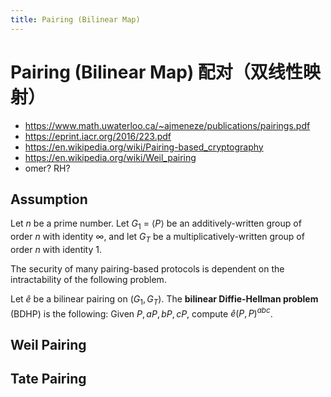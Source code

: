 ```yaml
---
title: Pairing (Bilinear Map)
---
```


# Pairing (Bilinear Map) 配对（双线性映射）

+ https://www.math.uwaterloo.ca/~ajmeneze/publications/pairings.pdf
+ https://eprint.iacr.org/2016/223.pdf
+ https://en.wikipedia.org/wiki/Pairing-based_cryptography
+ https://en.wikipedia.org/wiki/Weil_pairing
+ omer? RH?

## Assumption
Let $n$ be a prime number. Let $G_1$ = $\langle P \rangle$ be an additively-written group of order $n$ with identity $\infty$, and let $G_T$ be a multiplicatively-written group of order $n$ with identity 1.

The security of many pairing-based protocols is dependent on the intractability
of the following problem.

Let $\hat{e}$ be a bilinear pairing on $(G_1, G_T)$. The **bilinear Diffie-Hellman problem** (BDHP) is the following: Given $P, aP, bP, cP$, compute $\hat{e}(P, P)^{abc}$.

## Weil Pairing

## Tate Pairing
